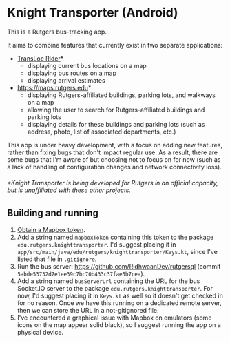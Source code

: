 # Knight Transporter (Android)

This is a Rutgers bus-tracking app.

It aims to combine features that currently exist in two separate applications:
- [TransLoc Rider](https://translocrider.com)*
  - displaying current bus locations on a map
  - displaying bus routes on a map
  - displaying arrival estimates
- <https://maps.rutgers.edu>*
  - displaying Rutgers-affiliated buildings, parking lots, and walkways on a map
  - allowing the user to search for Rutgers-affiliated buildings and parking lots
  - displaying details for these buildings and parking lots (such as address, photo, list of associated departments, etc.)

This app is under heavy development, with a focus on adding new features, rather than fixing bugs that don't impact regular use.
As a result, there are some bugs that I'm aware of but choosing not to focus on for now (such as a lack of handling of configuration changes and network connectivity loss).

###### *Knight Transporter is being developed for Rutgers in an official capacity, but is unaffiliated with these other projects.

## Building and running

1. [Obtain a Mapbox token](https://account.mapbox.com/access-tokens/create).
2. Add a string named `mapboxToken` containing this token to the package `edu.rutgers.knighttransporter`. I'd suggest placing it in `app/src/main/java/edu/rutgers/knighttransporter/Keys.kt`, since I've listed that file in `.gitignore`.
3. Run the bus server: <https://github.com/RidhwaanDev/rutgersql> (commit `5abde53732d7e1ee39c7bc70b433c37fae5b7cea`).
4. Add a string named `busServerUrl` containing the URL for the bus Socket.IO server to the package `edu.rutgers.knighttransporter`. For now, I'd suggest placing it in `Keys.kt` as well so it doesn't get checked in for no reason. Once we have this running on a dedicated remote server, then we can store the URL in a not-gitignored file.
5. I've encountered a graphical issue with Mapbox on emulators (some icons on the map appear solid black), so I suggest running the app on a physical device.

